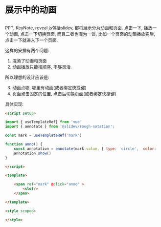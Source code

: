 # 展示中的动画


## 


PPT, KeyNote, reveal.js包括slidev, 都将展示分为动画和页面. 点击一下, 播放一个动画, 点击一下切换页面, 而且二者也混为一谈, 比如一个页面的动画播放完后, 点击一下就进入下一个页面. 

这样的安排有两个问题:
1. 混淆了动画和页面
2. 动画播放只能按顺序, 不够灵活. 


所以理想的设计应该是:

3. 动画点哪, 哪里有动画(或者绑定快捷键)
4. 页面点击固定的位置, 点击后切换页面(或者绑定快捷键)


具体实现:

```html
<script setup>

import { useTemplateRef} from 'vue'
import { annotate } from '@slidev/rough-notation';

const mark = useTemplateRef('mark')

function anno() {
    const annotation = annotate(mark.value, { type: 'circle',  color: 'red' })
    annotation.show()
}

</script>

<template>

    <span ref="mark" @click="anno" >
		<slot/>
	</span>

</template>

<style scoped>

</style>

```